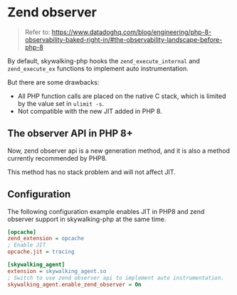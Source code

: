 # Zend observer

> Refer to: <https://www.datadoghq.com/blog/engineering/php-8-observability-baked-right-in/#the-observability-landscape-before-php-8>

By default, skywalking-php hooks the `zend_execute_internal` and `zend_execute_ex` functions to implement auto instrumentation.

But there are some drawbacks:

- All PHP function calls are placed on the native C stack, which is limited by the value set in `ulimit -s`.
- Not compatible with the new JIT added in PHP 8.

## The observer API in PHP 8+

Now, zend observer api is a new generation method, and it is also a method currently recommended by PHP8.

This method has no stack problem and will not affect JIT.

## Configuration

The following configuration example enables JIT in PHP8 and zend observer support in skywalking-php at the same time.

```ini
[opcache]
zend_extension = opcache
; Enable JIT
opcache.jit = tracing

[skywalking_agent]
extension = skywalking_agent.so
; Switch to use zend observer api to implement auto instrumentation.
skywalking_agent.enable_zend_observer = On
```
